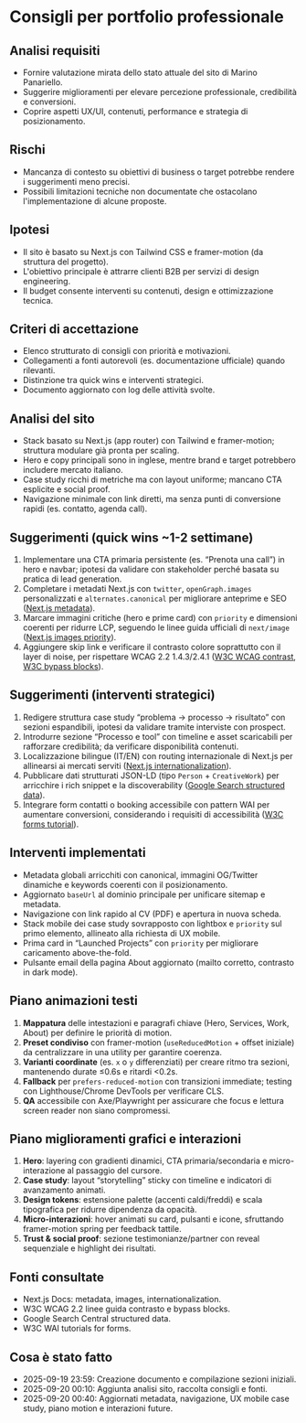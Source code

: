 # Consigli per portfolio professionale

## Analisi requisiti
- Fornire valutazione mirata dello stato attuale del sito di Marino Panariello.
- Suggerire miglioramenti per elevare percezione professionale, credibilità e conversioni.
- Coprire aspetti UX/UI, contenuti, performance e strategia di posizionamento.

## Rischi
- Mancanza di contesto su obiettivi di business o target potrebbe rendere i suggerimenti meno precisi.
- Possibili limitazioni tecniche non documentate che ostacolano l'implementazione di alcune proposte.

## Ipotesi
- Il sito è basato su Next.js con Tailwind CSS e framer-motion (da struttura del progetto).
- L'obiettivo principale è attrarre clienti B2B per servizi di design engineering.
- Il budget consente interventi su contenuti, design e ottimizzazione tecnica.

## Criteri di accettazione
- Elenco strutturato di consigli con priorità e motivazioni.
- Collegamenti a fonti autorevoli (es. documentazione ufficiale) quando rilevanti.
- Distinzione tra quick wins e interventi strategici.
- Documento aggiornato con log delle attività svolte.

## Analisi del sito
- Stack basato su Next.js (app router) con Tailwind e framer-motion; struttura modulare già pronta per scaling.
- Hero e copy principali sono in inglese, mentre brand e target potrebbero includere mercato italiano.
- Case study ricchi di metriche ma con layout uniforme; mancano CTA esplicite e social proof.
- Navigazione minimale con link diretti, ma senza punti di conversione rapidi (es. contatto, agenda call).

## Suggerimenti (quick wins ~1-2 settimane)
1. Implementare una CTA primaria persistente (es. “Prenota una call”) in hero e navbar; ipotesi da validare con stakeholder perché basata su pratica di lead generation.
2. Completare i metadati Next.js con `twitter`, `openGraph.images` personalizzati e `alternates.canonical` per migliorare anteprime e SEO ([Next.js metadata](https://nextjs.org/docs/app/building-your-application/optimizing/metadata)).
3. Marcare immagini critiche (hero e prime card) con `priority` e dimensioni coerenti per ridurre LCP, seguendo le linee guida ufficiali di `next/image` ([Next.js images priority](https://nextjs.org/docs/app/building-your-application/optimizing/images#prioritize-important-images)).
4. Aggiungere skip link e verificare il contrasto colore soprattutto con il layer di noise, per rispettare WCAG 2.2 1.4.3/2.4.1 ([W3C WCAG contrast](https://www.w3.org/TR/WCAG22/#contrast-minimum), [W3C bypass blocks](https://www.w3.org/WAI/WCAG21/Understanding/bypass-blocks.html)).

## Suggerimenti (interventi strategici)
1. Redigere struttura case study “problema → processo → risultato” con sezioni espandibili, ipotesi da validare tramite interviste con prospect.
2. Introdurre sezione “Processo e tool” con timeline e asset scaricabili per rafforzare credibilità; da verificare disponibilità contenuti.
3. Localizzazione bilingue (IT/EN) con routing internazionale di Next.js per allinearsi ai mercati serviti ([Next.js internationalization](https://nextjs.org/docs/app/building-your-application/routing/internationalization)).
4. Pubblicare dati strutturati JSON-LD (tipo `Person` + `CreativeWork`) per arricchire i rich snippet e la discoverability ([Google Search structured data](https://developers.google.com/search/docs/appearance/structured-data/intro-structured-data)).
5. Integrare form contatti o booking accessibile con pattern WAI per aumentare conversioni, considerando i requisiti di accessibilità ([W3C forms tutorial](https://www.w3.org/WAI/tutorials/forms/)).

## Interventi implementati
- Metadata globali arricchiti con canonical, immagini OG/Twitter dinamiche e keywords coerenti con il posizionamento.
- Aggiornato `baseUrl` al dominio principale per unificare sitemap e metadata.
- Navigazione con link rapido al CV (PDF) e apertura in nuova scheda.
- Stack mobile dei case study sovrapposto con lightbox e `priority` sul primo elemento, allineato alla richiesta di UX mobile.
- Prima card in “Launched Projects” con `priority` per migliorare caricamento above-the-fold.
- Pulsante email della pagina About aggiornato (mailto corretto, contrasto in dark mode).

## Piano animazioni testi
1. **Mappatura** delle intestazioni e paragrafi chiave (Hero, Services, Work, About) per definire le priorità di motion.
2. **Preset condiviso** con framer-motion (`useReducedMotion` + offset iniziale) da centralizzare in una utility per garantire coerenza.
3. **Varianti coordinate** (es. `x` o `y` differenziati) per creare ritmo tra sezioni, mantenendo durate ≤0.6s e ritardi <0.2s.
4. **Fallback** per `prefers-reduced-motion` con transizioni immediate; testing con Lighthouse/Chrome DevTools per verificare CLS.
5. **QA** accessibile con Axe/Playwright per assicurare che focus e lettura screen reader non siano compromessi.

## Piano miglioramenti grafici e interazioni
1. **Hero**: layering con gradienti dinamici, CTA primaria/secondaria e micro-interazione al passaggio del cursore.
2. **Case study**: layout “storytelling” sticky con timeline e indicatori di avanzamento animati.
3. **Design tokens**: estensione palette (accenti caldi/freddi) e scala tipografica per ridurre dipendenza da opacità.
4. **Micro-interazioni**: hover animati su card, pulsanti e icone, sfruttando framer-motion spring per feedback tattile.
5. **Trust & social proof**: sezione testimonianze/partner con reveal sequenziale e highlight dei risultati.

## Fonti consultate
- Next.js Docs: metadata, images, internationalization.
- W3C WCAG 2.2 linee guida contrasto e bypass blocks.
- Google Search Central structured data.
- W3C WAI tutorials for forms.

## Cosa è stato fatto
- 2025-09-19 23:59: Creazione documento e compilazione sezioni iniziali.
- 2025-09-20 00:10: Aggiunta analisi sito, raccolta consigli e fonti.
- 2025-09-20 00:40: Aggiornati metadata, navigazione, UX mobile case study, piano motion e interazioni future.
